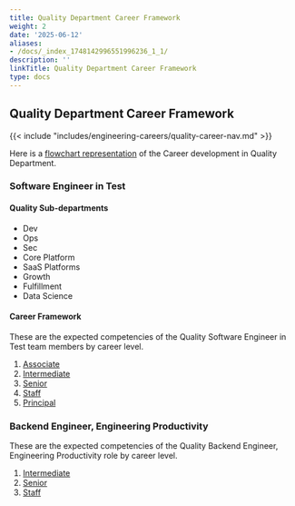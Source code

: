 ```yaml
---
title: Quality Department Career Framework
weight: 2
date: '2025-06-12'
aliases:
- /docs/_index_1748142996551996236_1_1/
description: ''
linkTitle: Quality Department Career Framework
type: docs
---
```


## Quality Department Career Framework

{{< include "includes/engineering-careers/quality-career-nav.md" >}}

Here is a [flowchart representation](/handbook/engineering/careers/#quality-department) of the Career development in Quality Department.

### Software Engineer in Test

#### Quality Sub-departments

- Dev
- Ops
- Sec
- Core Platform
- SaaS Platforms
- Growth
- Fulfillment
- Data Science

#### Career Framework

These are the expected competencies of the Quality Software Engineer in Test team members by career level.

1. [Associate](/handbook/engineering/careers/matrix/quality/software-engineer-in-test/associate/)
1. [Intermediate](/handbook/engineering/careers/matrix/quality/software-engineer-in-test/intermediate/)
1. [Senior](/handbook/engineering/careers/matrix/quality/software-engineer-in-test/senior/)
1. [Staff](/handbook/engineering/careers/matrix/quality/software-engineer-in-test/staff/)
1. [Principal](/handbook/engineering/careers/matrix/quality/software-engineer-in-test/principal/)

### Backend Engineer, Engineering Productivity

These are the expected competencies of the Quality Backend Engineer, Engineering Productivity role by career level.

1. [Intermediate](/handbook/engineering/careers/matrix/quality/engineering-productivity/intermediate/)
1. [Senior](/handbook/engineering/careers/matrix/quality/engineering-productivity/senior/)
1. [Staff](/handbook/engineering/careers/matrix/quality/engineering-productivity/staff/)
